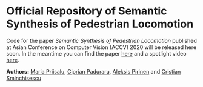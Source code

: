 # Official Repository of Semantic Synthesis of Pedestrian Locomotion #

Code for the paper _Semantic Synthesis of Pedestrian Locomotion_ published at Asian Conference on Computer Vision (ACCV) 2020 will be released here soon. In the meantime you can find the paper [here](https://openaccess.thecvf.com/content/ACCV2020/html/Priisalu_Semantic_Synthesis_of_Pedestrian_Locomotion_ACCV_2020_paper.html) and a spotlight video [here](https://youtu.be/xRdbkPtF7SU).

**Authors:** [Maria Priisalu](http://www.maths.lth.se/sminchisescu/research/profile/7/maria-priisalu), [Ciprian Paduraru](https://scholar.google.com/citations?user=EaAekU4AAAAJ&hl=en), [Aleksis Pirinen](https://aleksispi.github.io/) and [Cristian Sminchisescu](http://www.maths.lth.se/sminchisescu/)


